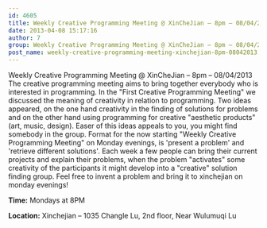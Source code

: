 ```yaml
---
id: 4605
title: Weekly Creative Programming Meeting @ XinCheJian – 8pm – 08/04/2013
date: 2013-04-08 15:17:16
author: 7
group: Weekly Creative Programming Meeting @ XinCheJian – 8pm – 08/04/2013
post_name: weekly-creative-programming-meeting-xinchejian-8pm-08042013
---
```


Weekly Creative Programming Meeting @ XinCheJian – 8pm – 08/04/2013 The creative programming meeting aims to bring together everybody who is interested in programming. In the "First Creative Programming Meeting" we discussed the meaning of creativity in relation to programming. Two ideas appeared, on the one hand creativity in the finding of solutions for problems and on the other hand using programming for creative "aesthetic products" (art, music, design). Easer of this ideas appeals to you, you might find somebody in the group. Format for the now starting "Weekly Creative Programming Meeting" on Monday evenings, is 'present a problem' and 'retrieve different solutions'. Each week a few people can bring their current projects and explain their problems, when the problem "activates" some creativity of the participants it might develop into a "creative" solution finding group. Feel free to invent a problem and bring it to xinchejian on monday evenings!

**Time:** Mondays at 8PM

**Location:** Xinchejian – 1035 Changle Lu, 2nd floor, Near Wulumuqi Lu